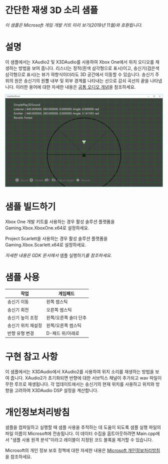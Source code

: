 # 간단한 재생 3D 소리 샘플

*이 샘플은 Microsoft 게임 개발 키트 미리 보기(2019년 11월)와
호환됩니다.*

# 설명

이 샘플에서는 XAudio2 및 X3DAudio를 사용하여 Xbox One에서 위치 오디오를
재생하는 방법을 보여 줍니다. 리스너는 정적(흰색 삼각형으로 표시)이고,
송신기(검은색 삼각형으로 표시)는 뷰가 햐항식이더라도 3D 공간에서 이동할
수 있습니다. 송신기 주위의 원은 송신기의 원뿔 내부 및 외부 경계를
나타내는 선으로 감쇠 곡선의 끝을 나타냅니다. 이러한 용어에 대한 자세한
내용은 [공통 오디오
개념](https://msdn.microsoft.com/en-us/library/windows/desktop/ee415692%28v=vs.85%29.aspx)을
참조하세요.

![](./media/image1.png)

# 샘플 빌드하기

Xbox One 개발 키트를 사용하는 경우 활성 솔루션 플랫폼을
Gaming.Xbox.XboxOne.x64로 설정하세요.

Project Scarlett을 사용하는 경우 활성 솔루션 플랫폼을
Gaming.Xbox.Scarlett.x64로 설정하세요.

*자세한 내용은 GDK 문서에서* 샘플 실행하기*를 참조하세요.*

# 샘플 사용

| 작업                                |  게임패드                       |
|-------------------------------------|--------------------------------|
| 송신기 이동                         |  왼쪽 썸스틱                    |
| 송신기 회전                         |  오른쪽 썸스틱                  |
| 송신기 높이 조정                    |  왼쪽/오른쪽 숄더 단추          |
| 송신기 위치 재설정                  |  왼쪽/오른쪽 썸스틱             |
| 반향 유형 변경                      |  D-패드 위/아래로               |

# 구현 참고 사항

이 샘플에서는 X3DAudio에서 XAudio2를 사용하여 위치 소리를 재생하는
방법을 보여 줍니다. XAudio2가 초기화되면 반향에 대한 서브믹스 채널이
추가되고 wav 파일이 무한 루프로 재생됩니다. 각 업데이트에서는 송신기의
현재 위치를 사용하고 위치와 방향을 고려하여 X3DAudio DSP 설정을
계산합니다.

# 개인정보처리방침

샘플을 컴파일하고 실행할 때 샘플 사용을 추적하는 데 도움이 되도록 샘플
실행 파일의 파일 이름이 Microsoft에 전송됩니다. 이 데이터 수집을
옵트아웃하려면 Main.cpp에서 \"샘플 사용 원격 분석\"이라고 레이블이
지정된 코드 블록을 제거할 수 있습니다.

Microsoft의 개인 정보 보호 정책에 대한 자세한 내용은 [Microsoft
개인정보처리방침](https://privacy.microsoft.com/en-us/privacystatement/)을
참조하세요.
